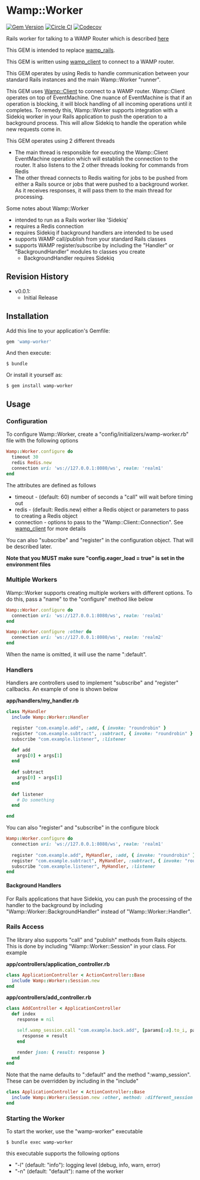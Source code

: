 # Wamp::Worker

[![Gem Version](https://badge.fury.io/rb/wamp-worker.svg)](https://badge.fury.io/rb/wamp_client)
[![Circle CI](https://circleci.com/gh/ericchapman/ruby_wamp_worker/tree/master.svg?&style=shield&circle-token=92813c17f9c9510c4c644e41683e7ba2572e0b2a)](https://circleci.com/gh/ericchapman/ruby_wamp_worker/tree/master)
[![Codecov](https://img.shields.io/codecov/c/github/ericchapman/ruby_wamp_worker/master.svg)](https://codecov.io/github/ericchapman/ruby_wamp_worker)

Rails worker for talking to a WAMP Router which is described [here](https://tools.ietf.org/html/draft-oberstet-hybi-tavendo-wamp-02)

This GEM is intended to replace [wamp_rails](https://github.com/ericchapman/ruby_wamp_rails).
 
This GEM is written using [wamp_client](https://github.com/ericchapman/ruby_wamp_client) to connect
to a WAMP router.

This GEM operates by using Redis to handle communication between your standard
Rails instances and the main Wamp::Worker "runner".

This GEM uses [Wamp::Client](https://github.com/ericchapman/ruby_wamp_client) to connect 
to a WAMP router.  Wamp::Client operates on top of EventMachine.  One nuance of EventMachine 
is that if an operation is blocking, it will block handling of all incoming operations until 
it completes.  To remedy this, Wamp::Worker supports integration with a Sidekiq worker in your 
Rails application to push the operation to a background process.  This will allow Sidekiq to 
handle the operation while new requests come in.

This GEM operates using 2 different threads

 - The main thread is responsible for executing the Wamp::Client EventMachine operation which
   will establish the connection to the router.  It also listens to the 2 other threads
   looking for commands from Redis
 - The other thread connects to Redis waiting for jobs to be pushed from either a Rails source
   or jobs that were pushed to a background worker.  As it receives responses, it will pass
   them to the main thread for processing.

Some notes about Wamp::Worker

 - intended to run as a Rails worker like 'Sidekiq'
 - requires a Redis connection
 - requires Sidekiq if background handlers are intended to be used
 - supports WAMP call/publish from your standard Rails classes
 - supports WAMP register/subscribe by including the "Handler" or "BackgroundHandler" modules
   to classes you create
   - BackgroundHandler requires Sidekiq
   
## Revision History

 - v0.0.1:
   - Initial Release

## Installation

Add this line to your application's Gemfile:

```ruby
gem 'wamp-worker'
```

And then execute:

    $ bundle

Or install it yourself as:

    $ gem install wamp-worker

## Usage

### Configuration

To configure Wamp::Worker, create a "config/initializers/wamp-worker.rb" file with the
following options

``` ruby
Wamp::Worker.configure do
  timeout 30
  redis Redis.new
  connection uri: 'ws://127.0.0.1:8080/ws', realm: 'realm1'
end
```

The attributes are defined as follows

 - timeout - (default: 60) number of seconds a "call" will wait before timing out
 - redis - (default: Redis.new) either a Redis object or parameters to pass to 
   creating a Redis object
 - connection - options to pass to the "Wamp::Client::Connection".  See 
   [wamp_client](https://github.com/ericchapman/ruby_wamp_client) for more details

You can also "subscribe" and "register" in the configuration object.  That will be 
described later.

**Note that you MUST make sure "config.eager_load = true" is set in the environment files**

### Multiple Workers

Wamp::Worker supports creating multiple workers with different options.  To do this,
pass a "name" to the "configure" method like below

``` ruby
Wamp::Worker.configure do
  connection uri: 'ws://127.0.0.1:8080/ws', realm: 'realm1'
end

Wamp::Worker.configure :other do
  connection uri: 'ws://127.0.0.1:8080/ws', realm: 'realm2'
end
```

When the name is omitted, it will use the name ":default".

### Handlers

Handlers are controllers used to implement "subscribe" and "register" callbacks. An 
example of one is shown below

**app/handlers/my_handler.rb**

``` ruby
class MyHandler
  include Wamp::Worker::Handler

  register "com.example.add", :add, { invoke: "roundrobin" }
  register "com.example.subtract", :subtract, { invoke: "roundrobin" }
  subscribe "com.example.listener", :listener

  def add
    args[0] + args[1]
  end
  
  def subtract
    args[0] - args[1]
  end
  
  def listener
    # Do something
  end

end
```

You can also "register" and "subscribe" in the configure block

``` ruby
Wamp::Worker.configure do
  connection uri: 'ws://127.0.0.1:8080/ws', realm: 'realm1'
  
  register "com.example.add", MyHandler, :add, { invoke: "roundrobin" }
  register "com.example.subtract", MyHandler, :subtract, { invoke: "roundrobin" }
  subscribe "com.example.listener", MyHandler, :listener
end
```

#### Background Handlers

For Rails applications that have Sidekiq, you can push the processing of the handler
to the background by including "Wamp::Worker::BackgroundHandler" instead of
"Wamp::Worker::Handler".

### Rails Access

The library also supports "call" and "publish" methods from Rails objects.  This is
done by including "Wamp::Worker::Session" in your class.  For example

**app/controllers/application_controller.rb**

``` ruby
class ApplicationController < ActionController::Base
  include Wamp::Worker::Session.new
end
```

**app/controllers/add_controller.rb**

``` ruby
class AddController < ApplicationController
  def index
    response = nil

    self.wamp_session.call "com.example.back.add", [params[:a].to_i, params[:b].to_i] do |result, error, details|
      response = result
    end

    render json: { result: response }
  end
end
```

Note that the name defaults to ":default" and the method ":wamp_session".  These
can be overridden by including in the "include"

``` ruby
class ApplicationController < ActionController::Base
  include Wamp::Worker::Session.new :other, method: :different_session
end
```

### Starting the Worker

To start the worker, use the "wamp-worker" executable

    $ bundle exec wamp-worker
    
this executable supports the following options

 - "-l" (default: "info"): logging level (debug, info, warn, error)
 - "-n" (default: "default"): name of the worker
